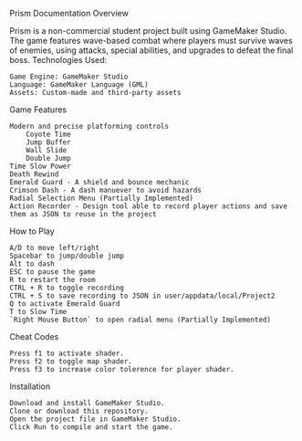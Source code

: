 Prism Documentation
Overview

Prism is a non-commercial student project built using GameMaker Studio. The game features wave-based combat where players must survive waves of enemies, using attacks, special abilities, and upgrades to defeat the final boss.
Technologies Used:

    Game Engine: GameMaker Studio
    Language: GameMaker Language (GML)
    Assets: Custom-made and third-party assets

Game Features

    Modern and precise platforming controls
        Coyote Time
        Jump Buffer
        Wall Slide
        Double Jump
    Time Slow Power
    Death Rewind
    Emerald Guard - A shield and bounce mechanic
    Crimson Dash - A dash manuever to avoid hazards
    Radial Selection Menu (Partially Implemented)
    Action Recorder - Design tool able to record player actions and save them as JSON to reuse in the project

How to Play

    A/D to move left/right
    Spacebar to jump/double jump
    Alt to dash
    ESC to pause the game
    R to restart the room
    CTRL + R to toggle recording
    CTRL + S to save recording to JSON in user/appdata/local/Project2
    Q to activate Emerald Guard
    T to Slow Time
    `Right Mouse Button` to open radial menu (Partially Implemented)

Cheat Codes

    Press f1 to activate shader.
    Press f2 to toggle map shader.
    Press f3 to increase color tolerence for player shader.

Installation

    Download and install GameMaker Studio.
    Clone or download this repository.
    Open the project file in GameMaker Studio.
    Click Run to compile and start the game.
